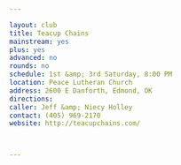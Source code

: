 ```yaml
---

layout: club
title: Teacup Chains
mainstream: yes
plus: yes
advanced: no
rounds: no
schedule: 1st &amp; 3rd Saturday, 8:00 PM
location: Peace Lutheran Church
address: 2600 E Danforth, Edmond, OK
directions: 
caller: Jeff &amp; Niecy Holley
contact: (405) 969-2170
website: http://teacupchains.com/



---
```


